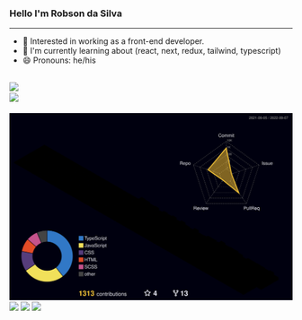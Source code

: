 ### Hello I'm Robson da Silva
<hr>

- 🔭 Interested in working as a front-end developer.
- 🌱 I'm currently learning about (react, next, redux, tailwind, typescript)
- 😄 Pronouns: he/his

<br>

<img src="https://github-profile-trophy.vercel.app/?username=robinndev=1&column=6&theme=dracula&margin-w=15&margin-h=15"/>

<!-- Tecnologis que domino -->

<br>
<a href="https://skillicons.dev">
  <img src="https://skillicons.dev/icons?i=linux,git,vscode,javascript,typescript,css,html,react,next,redux,tailwind,sass,nodejs,express,mongo" />
</a>

<br>
<br>

<img src="./profile-3d-contrib/profile-night-rainbow.svg" />

<!-- Endereços para contato -->

<div> 
<a href="https://www.linkedin.com/in/robinndev/" target="_blank"><img src="https://img.shields.io/badge/-LinkedIn-%230077B5?style=for-the-badge&logo=linkedin&logoColor=white" target="_blank"></a> 
  <a href="https://www.facebook.com/profile.php?id=100077443783376" target="_blank"><img src="https://img.shields.io/badge/-Facebook-3B5998?style=for-the-badge&logo=facebook&logoColor=white" target="_blank"></a>
  <a href = "robson.developer@hotmail.com"><img src="https://img.shields.io/badge/-Gmail-db4a39?style=for-the-badge&logo=gmail&logoColor=white" target="_blank"></a>
</div>


